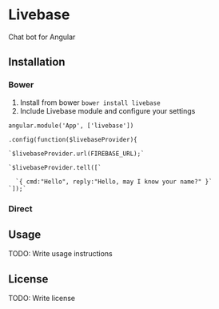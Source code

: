 # Livebase
Chat bot for Angular
## Installation
### Bower
1. Install from bower `bower install livebase`
2. Include Livebase module and configure your settings

`angular.module('App', ['livebase'])`

  `.config(function($livebaseProvider){`
  
    `$livebaseProvider.url(FIREBASE_URL);`
    
    `$livebaseProvider.tell([`
    
      `{ cmd:"Hello", reply:"Hello, may I know your name?" }`
    `]);`
### Direct
## Usage
TODO: Write usage instructions
## License
TODO: Write license
